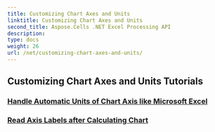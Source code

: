 ```yaml
---
title: Customizing Chart Axes and Units
linktitle: Customizing Chart Axes and Units
second_title: Aspose.Cells .NET Excel Processing API
description: 
type: docs
weight: 26
url: /net/customizing-chart-axes-and-units/
---
```


## Customizing Chart Axes and Units Tutorials
### [Handle Automatic Units of Chart Axis like Microsoft Excel](./handle-automatic-units-of-chart-axis-like-microsoft-excel/)
### [Read Axis Labels after Calculating Chart](./read-axis-labels-after-calculating-chart/)